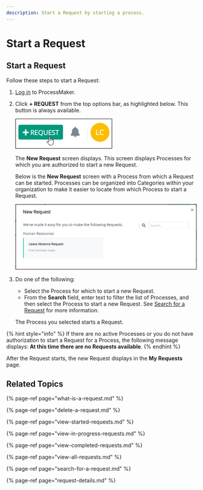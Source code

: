 ```yaml
---
description: Start a Request by starting a process.
---
```


# Start a Request

## Start a Request

Follow these steps to start a Request:

1. [Log in](../log-in.md#log-in) to ProcessMaker.
2. Click **+ REQUEST** from the top options bar, as highlighted below.  This button is always available.

   ![](../../.gitbook/assets/+-request-button-highlighted.png)

   The **New Request** screen displays. This screen displays Processes for which you are authorized to start a new Request.

   Below is the **New Request** screen with a Process from which a Request can be started. Processes can be organized into Categories within your organization to make it easier to locate from which Process to start a Request.  

   ![](../../.gitbook/assets/new-request-screen-requests.png)

3. Do one of the following:

   * Select the Process for which to start a new Request.
   * From the **Search** field, enter text to filter the list of Processes, and then select the Process to start a new Request. See [Search for a Request](search-for-a-request.md) for more information.

   The Process you selected starts a Request.

{% hint style="info" %}
If there are no active Processes or you do not have authorization to start a Request for a Process, the following message displays: **At this time there are no Requests available**.
{% endhint %}

After the Request starts, the new Request displays in the **My Requests** page.

## Related Topics

{% page-ref page="what-is-a-request.md" %}

{% page-ref page="delete-a-request.md" %}

{% page-ref page="view-started-requests.md" %}

{% page-ref page="view-in-progress-requests.md" %}

{% page-ref page="view-completed-requests.md" %}

{% page-ref page="view-all-requests.md" %}

{% page-ref page="search-for-a-request.md" %}

{% page-ref page="request-details.md" %}

